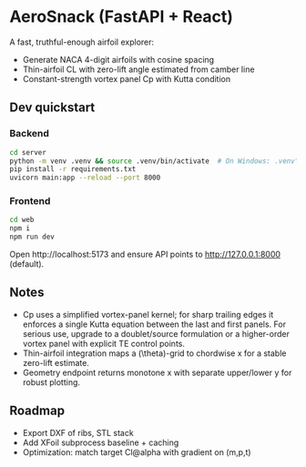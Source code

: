 # AeroSnack (FastAPI + React)

A fast, truthful-enough airfoil explorer:
- Generate NACA 4-digit airfoils with cosine spacing
- Thin-airfoil CL with zero-lift angle estimated from camber line
- Constant-strength vortex panel Cp with Kutta condition

## Dev quickstart

### Backend
```bash
cd server
python -m venv .venv && source .venv/bin/activate  # On Windows: .venv\Scripts\activate
pip install -r requirements.txt
uvicorn main:app --reload --port 8000
```

### Frontend
```bash
cd web
npm i
npm run dev
```
Open http://localhost:5173 and ensure API points to http://127.0.0.1:8000 (default).

## Notes
- Cp uses a simplified vortex-panel kernel; for sharp trailing edges it enforces a single Kutta equation between the last and first panels. For serious use, upgrade to a doublet/source formulation or a higher-order vortex panel with explicit TE control points.
- Thin-airfoil integration maps a \(\theta\)-grid to chordwise x for a stable zero-lift estimate.
- Geometry endpoint returns monotone x with separate upper/lower y for robust plotting.

## Roadmap
- Export DXF of ribs, STL stack
- Add XFoil subprocess baseline + caching
- Optimization: match target Cl@alpha with gradient on (m,p,t)
